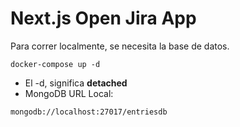 # Next.js Open Jira App
Para correr localmente, se necesita la base de datos.

```
docker-compose up -d
```

* El -d, significa __detached__
* MongoDB URL Local:

```
mongodb://localhost:27017/entriesdb
```